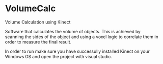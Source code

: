 # VolumeCalc
Volume Calculation using Kinect

Software that calculates the volume of objects. This is achieved by scanning the sides of the object and using a voxel logic to correlate them in order to measure the final result.

In order to run make sure you have successully installed Kinect on your Windows OS and open the project with visual studio.
